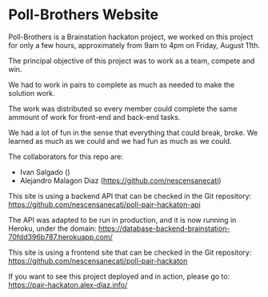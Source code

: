 # Poll-Brothers Website

Poll-Brothers is a Brainstation hackaton project, we worked on this project for only a few hours, approximately from 9am to 4pm on Friday, August 11th. 

The principal objective of this project was to work as a team, compete and win. 

We had to work in pairs to complete as much as needed to make the solution work. 

The work was distributed so every member could complete the same ammount of work for front-end and back-end tasks. 

We had a lot of fun in the sense that everything that could break, broke. We learned as much as we could and we had fun as much as we could.

The collaborators for this repo are: 
- Ivan Salgado ()
- Alejandro Malagon Diaz (https://github.com/nescensanecati)

This site is using a backend API that can be checked in the Git repository: 
https://github.com/nescensanecati/poll-pair-hackaton-api

The API was adapted to be run in production, and it is now running in Heroku, under the domain: 
https://database-backend-brainstation-70fdd396b787.herokuapp.com/

This site is using a frontend site that can be checked in the Git repository: 
https://github.com/nescensanecati/poll-pair-hackaton

If you want to see this project deployed and in action, please go to: 
https://pair-hackaton.alex-diaz.info/

